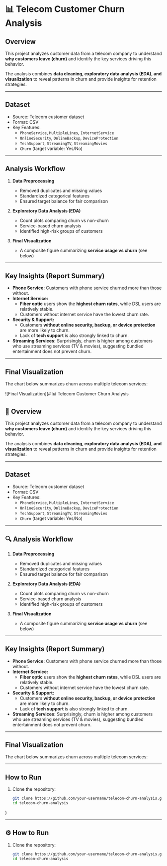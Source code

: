 # 📊 Telecom Customer Churn Analysis

## Overview
This project analyzes customer data from a telecom company to understand **why customers leave (churn)** and identify the key services driving this behavior.  

The analysis combines **data cleaning, exploratory data analysis (EDA), and visualization** to reveal patterns in churn and provide insights for retention strategies.  

---

## Dataset
- Source: Telecom customer dataset  
- Format: CSV  
- Key Features:
  - `PhoneService`, `MultipleLines`, `InternetService`
  - `OnlineSecurity`, `OnlineBackup`, `DeviceProtection`
  - `TechSupport`, `StreamingTV`, `StreamingMovies`
  - `Churn` (target variable: Yes/No)

---

## Analysis Workflow
1. **Data Preprocessing**
   - Removed duplicates and missing values
   - Standardized categorical features
   - Ensured target balance for fair comparison

2. **Exploratory Data Analysis (EDA)**
   - Count plots comparing churn vs non-churn
   - Service-based churn analysis
   - Identified high-risk groups of customers

3. **Final Visualization**
   - A composite figure summarizing **service usage vs churn** (see below)

---

## Key Insights (Report Summary)
- **Phone Service:** Customers with phone service churned more than those without.  
- **Internet Service:**  
  - **Fiber optic** users show the **highest churn rates**, while DSL users are relatively stable.  
  - Customers without internet service have the lowest churn rate.  
- **Security & Support:**  
  - Customers **without online security, backup, or device protection** are more likely to churn.  
  - Lack of **tech support** is also strongly linked to churn.  
- **Streaming Services:** Surprisingly, churn is higher among customers who use streaming services (TV & movies), suggesting bundled entertainment does not prevent churn.  

---

## Final Visualization
The chart below summarizes churn across multiple telecom services:  

![Final Visualization](# 📊 Telecom Customer Churn Analysis

## 📖 Overview
This project analyzes customer data from a telecom company to understand **why customers leave (churn)** and identify the key services driving this behavior.  

The analysis combines **data cleaning, exploratory data analysis (EDA), and visualization** to reveal patterns in churn and provide insights for retention strategies.  

---

## Dataset
- Source: Telecom customer dataset  
- Format: CSV  
- Key Features:
  - `PhoneService`, `MultipleLines`, `InternetService`
  - `OnlineSecurity`, `OnlineBackup`, `DeviceProtection`
  - `TechSupport`, `StreamingTV`, `StreamingMovies`
  - `Churn` (target variable: Yes/No)

---

## 🔍 Analysis Workflow
1. **Data Preprocessing**
   - Removed duplicates and missing values
   - Standardized categorical features
   - Ensured target balance for fair comparison

2. **Exploratory Data Analysis (EDA)**
   - Count plots comparing churn vs non-churn
   - Service-based churn analysis
   - Identified high-risk groups of customers

3. **Final Visualization**
   - A composite figure summarizing **service usage vs churn** (see below)

---

## Key Insights (Report Summary)
- **Phone Service:** Customers with phone service churned more than those without.  
- **Internet Service:**  
  - **Fiber optic** users show the **highest churn rates**, while DSL users are relatively stable.  
  - Customers without internet service have the lowest churn rate.  
- **Security & Support:**  
  - Customers **without online security, backup, or device protection** are more likely to churn.  
  - Lack of **tech support** is also strongly linked to churn.  
- **Streaming Services:** Surprisingly, churn is higher among customers who use streaming services (TV & movies), suggesting bundled entertainment does not prevent churn.  

---

## Final Visualization
The chart below summarizes churn across multiple telecom services:  


---

## How to Run
1. Clone the repository:
   ```bash
   git clone https://github.com/your-username/telecom-churn-analysis.git
   cd telecom-churn-analysis
)  

---

## ⚙️ How to Run
1. Clone the repository:
   ```bash
   git clone https://github.com/your-username/telecom-churn-analysis.git
   cd telecom-churn-analysis
